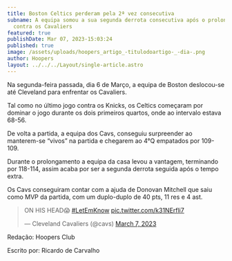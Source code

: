 ```yaml
---
title: Boston Celtics perderam pela 2ª vez consecutiva
subname: A equipa somou a sua segunda derrota consecutiva após o prolongamento
  contra os Cavaliers
featured: true
publishDate: Mar 07, 2023-15:03:24
published: true
image: /assets/uploads/hoopers_artigo_-titulodoartigo-_-dia-.png
author: Hoopers
layout: ../../../Layout/single-article.astro
---
```

<!--StartFragment-->

Na segunda-feira passada, dia 6 de Março, a equipa de Boston deslocou-se até Cleveland para enfrentar os Cavaliers. 

Tal como no último jogo contra os Knicks, os Celtics começaram por dominar o jogo durante os dois primeiros quartos, onde ao intervalo estava 68-56. 

De volta a partida, a equipa dos Cavs, conseguiu surpreender ao manterem-se “vivos” na partida e chegarem ao 4°Q empatados por 109-109. 

Durante o prolongamento a equipa da casa levou a vantagem, terminando por 118-114, assim acaba por ser a segunda derrota seguida após o tempo extra.

Os Cavs conseguiram contar com a ajuda de Donovan Mitchell que saiu como MVP da partida, com um duplo-duplo de 40 pts, 11 res e 4 ast.

<!--StartFragment-->

<blockquote class="twitter-tweet"><p lang="en" dir="ltr">ON HIS HEAD😱 <a href="https://twitter.com/hashtag/LetEmKnow?src=hash&amp;ref_src=twsrc%5Etfw">#LetEmKnow</a> <a href="https://t.co/k31NErfli7">pic.twitter.com/k31NErfli7</a></p>&mdash; Cleveland Cavaliers (@cavs) <a href="https://twitter.com/cavs/status/1632934048417849344?ref_src=twsrc%5Etfw">March 7, 2023</a></blockquote> <script async src="https://platform.twitter.com/widgets.js" charset="utf-8"></script>

<!--EndFragment-->

R﻿edação: Hoopers Club

E﻿scrito por: Ricardo de Carvalho



<!--EndFragment-->